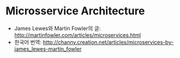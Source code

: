 # Microsservice Architecture

- James Lewes와 Martin Fowler의 글: http://martinfowler.com/articles/microservices.html
- 한국어 번역: http://channy.creation.net/articles/microservices-by-james_lewes-martin_fowler
